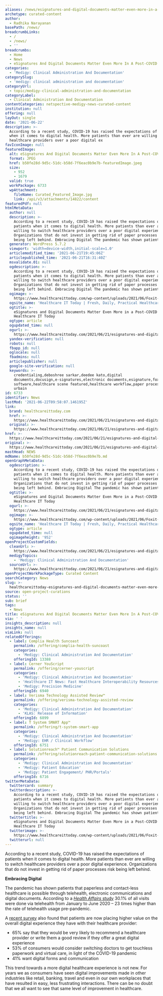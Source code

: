 ```yaml
---
aliases: /news/esignatures-and-digital-documents-matter-even-more-in-a-post-covid-world
archetype: curated-content
author:
  - Radhika Narayanan
basePath: /news/
breadcrumbLinks:
  - /
  - /news/
  - ''
breadcrumbs:
  - Home
  - News
  - eSignatures And Digital Documents Matter Even More In A Post-COVID World
categories:
  - 'Medigy: Clinical Administration And Documentation'
categorySlug:
  - 'medigy: clinical administration and documentation'
categoryUrl:
  - topic/medigy-clinical-administration-and-documentation
categoryLabel:
  - Clinical Administration And Documentation
contentCategories: netspective-medigy-news-curated-content
institution: null
offering: null
layOut: single
date: '2021-06-22'
description: >-
  According to a recent study, COVID-19 has raised the expectations of patients
  when it comes to digital health. More patients than ever are willing to switch
  healthcare providers over a poor digital ex
favIconImage: null
featuredImage:
  alt: eSignatures And Digital Documents Matter Even More In A Post-COVID World
  format: JPEG
  href: b50fe28d-9d5c-51dc-b58d-7f6eac0b9e7b-featuredImage.jpeg
  size:
    - 952
    - 1679
  valid: true
  workPackage: 6733
  wpAttachment:
    fileName: Curated_Featured_Image.jpg
    link: /api/v3/attachments/14822/content
featuredPdf: null
htmlMetaData:
  author: null
  description: >-
    According to a recent study, COVID-19 has raised the expectations of
    patients when it comes to digital health. More patients than ever are
    willing to switch healthcare providers over a poor digital experience.
    Organizations that do not invest in getting rid of paper processes risk
    being left behind. Embracing Digital The pandemic has shown patients […]
  generator: WordPress 5.7.2
  viewport: 'width=device-width,initial-scale=1.0'
  articlemodified_time: '2021-06-21T19:45:06Z'
  articlepublished_time: '2021-06-21T16:31:40Z'
  msvalidate.01: null
  ogdescription: >-
    According to a recent study, COVID-19 has raised the expectations of
    patients when it comes to digital health. More patients than ever are
    willing to switch healthcare providers over a poor digital experience.
    Organizations that do not invest in getting rid of paper processes risk
    being left behind. Embracing Digital The pandemic has shown patients […]
  ogimage: >-
    https://www.healthcareittoday.com/wp-content/uploads/2021/06/Foxit-Software-Image.jpg
  ogsite_name: 'Healthcare IT Today | Fresh, Daily, Practical Healthcare IT Insights'
  ogtitle: >-
    eSignatures and Digital Documents Matter Even More in a Post-COVID World |
    Healthcare IT Today
  ogtype: article
  ogupdated_time: null
  ogurl: >-
    https://www.healthcareittoday.com/2021/06/21/esignatures-and-digital-documents-matter-even-more-in-a-post-covid-world/
  yandex-verification: null
  robots: null
  fbapp_id: null
  oglocale: null
  fbadmins: null
  articlepublisher: null
  google-site-verification: null
  keywords: >-
    credentialing,deboshree sarkar,deedee kato,digital
    documents,docusign,e-signatures,electronic documents,esignature,foxit
    software,healthcare scene featured,healthcare workflow,paper processes,peter
    urbain
id: 6733
identifier: News
lastMod: '2021-06-22T09:58:07.146195Z'
link:
  brand: healthcareittoday.com
  href: >-
    https://www.healthcareittoday.com/2021/06/21/esignatures-and-digital-documents-matter-even-more-in-a-post-covid-world/
  original: >-
    https://www.healthcareittoday.com/2021/06/21/esignatures-and-digital-documents-matter-even-more-in-a-post-covid-world/
href: >-
  https://www.healthcareittoday.com/2021/06/21/esignatures-and-digital-documents-matter-even-more-in-a-post-covid-world/
original: >-
  https://www.healthcareittoday.com/2021/06/21/esignatures-and-digital-documents-matter-even-more-in-a-post-covid-world/
mastHead: NEWS
mdName: b50fe28d-9d5c-51dc-b58d-7f6eac0b9e7b.md
openGraphMetaData:
  ogdescription: >-
    According to a recent study, COVID-19 has raised the expectations of
    patients when it comes to digital health. More patients than ever are
    willing to switch healthcare providers over a poor digital experience.
    Organizations that do not invest in getting rid of paper processes risk
    being left behind. Embracing Digital The pandemic has shown patients […]
  ogtitle: >-
    eSignatures and Digital Documents Matter Even More in a Post-COVID World |
    Healthcare IT Today
  ogurl: >-
    https://www.healthcareittoday.com/2021/06/21/esignatures-and-digital-documents-matter-even-more-in-a-post-covid-world/
  ogimage: >-
    https://www.healthcareittoday.com/wp-content/uploads/2021/06/Foxit-Software-Image.jpg
  ogsite_name: 'Healthcare IT Today | Fresh, Daily, Practical Healthcare IT Insights'
  ogtype: article
  ogupdated_time: null
  ogimageheight: '952'
openProjectCustomFields:
  cleanUrl: >-
    https://www.healthcareittoday.com/2021/06/21/esignatures-and-digital-documents-matter-even-more-in-a-post-covid-world/
  medigyTopics:
    - 'Medigy: Clinical Administration And Documentation'
  sourceUrl: >-
    https://www.healthcareittoday.com/2021/06/21/esignatures-and-digital-documents-matter-even-more-in-a-post-covid-world/
openProjectWorkPackageType: Curated Content
searchCategory: News
slug: >-
  healthcareittoday-esignatures-and-digital-documents-matter-even-more-in-a-post-covid-world
source: open-project-curations
status: ''
sub: brief
tags:
  - News
title: eSignatures And Digital Documents Matter Even More In A Post-COVID World
via: ' '
insights_description: null
insights_name: null
viaLink: null
relatedOfferings:
  - label: Complia Health Suncoast
    permalink: /offering/complia-health-suncoast
    categories:
      - 'Medigy: Clinical Administration And Documentation'
    offeringId: 13388
  - label: Cerner YouScript
    permalink: /offering/cerner-youscript
    categories:
      - 'Medigy: Clinical Administration And Documentation'
      - 'Healthcare IT News: Fast Healthcare Interoperability Resources- FHIR'
      - 'Medigy: Precision Medicine'
    offeringId: 6940
  - label: Verisma Technology Assisted Review™
    permalink: /offering/verisma-technology-assisted-review
    categories:
      - 'Medigy: Clinical Administration And Documentation'
      - 'KLAS: Release of Information'
    offeringId: 6899
  - label: T System SMART App™
    permalink: /offering/t-system-smart-app
    categories:
      - 'Medigy: Clinical Administration And Documentation'
      - 'Medigy: EHR / Clinical Workflow'
    offeringId: 6751
  - label: Solutionreach™ Patient Communication Solutions
    permalink: /offering/solutionreach-patient-communication-solutions
    categories:
      - 'Medigy: Clinical Administration And Documentation'
      - 'Medigy: Patient Education'
      - 'Medigy: Patient Engagement/ PHR/Portals'
    offeringId: 6716
twitterMetaData:
  twittercard: summary
  twitterdescription: >-
    According to a recent study, COVID-19 has raised the expectations of
    patients when it comes to digital health. More patients than ever are
    willing to switch healthcare providers over a poor digital experience.
    Organizations that do not invest in getting rid of paper processes risk
    being left behind. Embracing Digital The pandemic has shown patients […]
  twittertitle: >-
    eSignatures and Digital Documents Matter Even More in a Post-COVID World |
    Healthcare IT Today
  twitterimage: >-
    https://www.healthcareittoday.com/wp-content/uploads/2021/06/Foxit-Software-Image.jpg
  twitterurl: null
---
```

<p>According to a recent study, COVID-19 has raised the expectations of patients when it comes to digital health. More patients than ever are willing to switch healthcare providers over a poor digital experience. Organizations that do not invest in getting rid of paper processes risk being left behind.</p><p><strong>Embracing Digital</strong></p><p>The pandemic has shown patients that paperless and contact-less healthcare is possible through telehealth, electronic communications and digital documents. According to a <a href="https://www.healthaffairs.org/doi/full/10.1377/hlthaff.2020.01786"><i>Health Affairs</i> study</a> 30.1% of all visits were done via telehealth from January to June 2020 – 23 times higher than the rate of telehealth usage pre-pandemic.</p><p>A <a href="https://www.cedar.com/press/study-finds-40-uptick-consumers-who-have-switched-or-stopped-going-healthcare-provider-because-poor-digital-experience/">recent survey</a> also found that patients are now placing higher value on the overall digital experience they have with their healthcare provider:</p><ul><li>65% say that they would be very likely to recommend a healthcare provider or write them a good review if they offer a great digital experience</li><li>53% of consumers would consider switching doctors to get touchless paperwork and virtual care, in light of the COVID-19 pandemic</li><li>41% want digital forms and communication</li></ul><p>This trend towards a more digital healthcare experience is not new. For years we as consumers have seen digital improvements made in other industries like retail, banking, travel and even in our own workplaces that have resulted in easy, less frustrating interactions. There can be no doubt that we all want to see that same level of improvement in healthcare.</p>